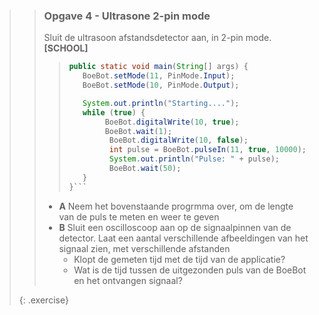 >> ### Opgave 4 - Ultrasone 2-pin mode
>>
>> Sluit de ultrasoon afstandsdetector aan, in 2-pin mode. **[SCHOOL]**
>>
>>>```java
>>> public static void main(String[] args) {
>>>    BoeBot.setMode(11, PinMode.Input);
>>>    BoeBot.setMode(10, PinMode.Output);
>>>
>>>    System.out.println("Starting....");
>>>    while (true) {
>>>			BoeBot.digitalWrite(10, true);
>>>			BoeBot.wait(1);
>>>          BoeBot.digitalWrite(10, false);
>>>          int pulse = BoeBot.pulseIn(11, true, 10000);
>>>          System.out.println("Pulse: " + pulse);
>>>          BoeBot.wait(50);
>>>    }
>>>}```
>>
>> - **A** Neem het bovenstaande progrmma over, om de lengte van de puls te meten en weer te geven
>> - **B** Sluit een oscilloscoop aan op de signaalpinnen van de detector. Laat een aantal verschillende afbeeldingen van het signaal zien, met verschillende afstanden
>>		- Klopt de gemeten tijd met de tijd van de applicatie?
>>		- Wat is de tijd tussen de uitgezonden puls van de BoeBot en het ontvangen signaal?
>>
>{: .exercise}